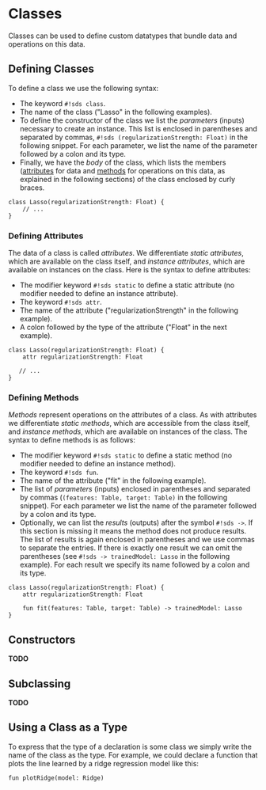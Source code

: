 # Classes

Classes can be used to define custom datatypes that bundle data and operations on this data.

## Defining Classes

To define a class we use the following syntax:

* The keyword `#!sds class`.
* The name of the class ("Lasso" in the following examples).
* To define the constructor of the class we list the _parameters_ (inputs) necessary to create an instance. This list is enclosed in parentheses and separated by commas, `#!sds (regularizationStrength: Float)` in the following snippet. For each parameter, we list the name of the parameter followed by a colon and its type.
* Finally, we have the _body_ of the class, which lists the members ([attributes](#defining-attributes) for data and [methods](#defining-methods) for operations on this data, as explained in the following sections) of the class enclosed by curly braces.

```sds
class Lasso(regularizationStrength: Float) {
    // ...
}
```

### Defining Attributes

The data of a class is called _attributes_. We differentiate _static attributes_, which are available on the class itself, and _instance attributes_, which are available on instances on the class. Here is the syntax to define attributes:

* The modifier keyword `#!sds static` to define a static attribute (no modifier needed to define an instance attribute).
* The keyword `#!sds attr`.
* The name of the attribute ("regularizationStrength" in the following example).
* A colon followed by the type of the attribute ("Float" in the next example).

```sds
class Lasso(regularizationStrength: Float) {
    attr regularizationStrength: Float

   // ...
}
```

### Defining Methods

_Methods_ represent operations on the attributes of a class. As with attributes we differentiate _static methods_, which are accessible from the class itself, and _instance methods_, which are available on instances of the class. The syntax to define methods is as follows:

* The modifier keyword `#!sds static` to define a static method (no modifier needed to define an instance method).
* The keyword `#!sds fun`.
* The name of the attribute ("fit" in the following example).
* The list of _parameters_ (inputs) enclosed in parentheses and separated by commas (`(features: Table, target: Table)` in the following snippet). For each parameter we list the name of the parameter followed by a colon and its type.
* Optionally, we can list the _results_ (outputs) after the symbol `#!sds ->`. If this section is missing it means the method does not produce results. The list of results is again enclosed in parentheses and we use commas to separate the entries. If there is exactly one result we can omit the parentheses (see `#!sds -> trainedModel: Lasso` in the following example). For each result we specify its name followed by a colon and its type.

```sds
class Lasso(regularizationStrength: Float) {
    attr regularizationStrength: Float

    fun fit(features: Table, target: Table) -> trainedModel: Lasso
}
```

## Constructors

**TODO**

## Subclassing

**TODO**

## Using a Class as a Type

To express that the type of a declaration is some class we simply write the name of the class as the type. For example, we could declare a function that plots the line learned by a ridge regression model like this:

```sds
fun plotRidge(model: Ridge)
```
